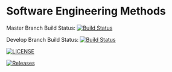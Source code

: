 # Software Engineering Methods

Master Branch Build Status: [![Build Status](https://travis-ci.com/rynB2/SET08103-seMethods.svg?branch=master)](https://travis-ci.com/rynB2/SET08103-seMethods)

Develop Branch Build Status: [![Build Status](https://travis-ci.com/rynB2/SET08103-seMethods.svg?branch=develop)](https://travis-ci.com/rynB2/SET08103-seMethods)

[![LICENSE](https://img.shields.io/github/license/rynB2/SET08103-seMethods.svg?style=flat-square)](https://github.com/rynB2/SET08103-seMethods/blob/master/LICENSE)

[![Releases](https://img.shields.io/github/release/rynB2/SET08103-seMethods/all.svg?style=flat-square)](https://github.com/rynB2/SET08103-seMethods/releases)

